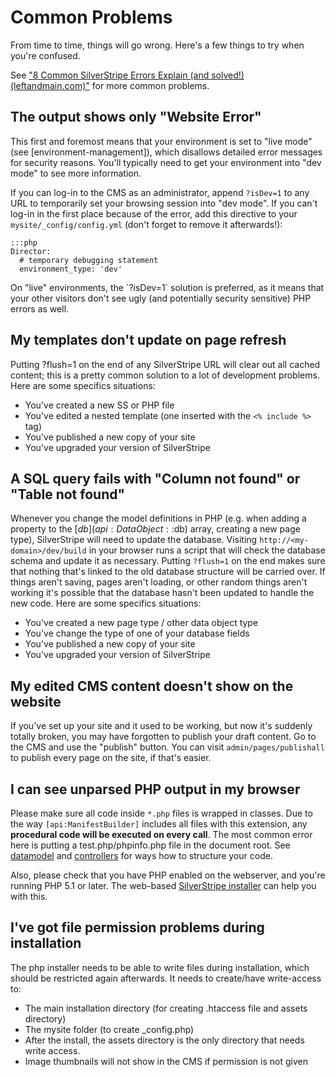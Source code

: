 # Common Problems

From time to time, things will go wrong.  Here's a few things to try when you're confused.

See ["8 Common SilverStripe Errors Explain (and solved!) (leftandmain.com)"](http://www.leftandmain.com/silverstripe-tips/2010/09/08/8-common-silverstripe-errors-explained-and-solved/)
for more common problems.

## The output shows only "Website Error"

This first and foremost means that your environment is set to "live mode" (see [environment-management]), which disallows
detailed error messages for security reasons. You'll typically need to get your environment into "dev mode" to see more
information.

If you can log-in to the CMS as an administrator, append `?isDev=1` to any URL to temporarily set your browsing session into
"dev mode". If you can't log-in in the first place because of the error, add this directive to your `mysite/_config/config.yml`
(don't forget to remove it afterwards!):

	:::php
	Director:
	  # temporary debugging statement
	  environment_type: 'dev'

<div class="warning" markdown='1'>
On "live" environments, the `?isDev=1` solution is preferred, as it means that your other visitors don't see ugly
(and potentially security sensitive) PHP errors as well.
</div>

## My templates don't update on page refresh

Putting ?flush=1 on the end of any SilverStripe URL will clear out all cached content; this is a pretty common solution
to a lot of development problems.  Here are some specifics situations:

*  You've created a new SS or PHP file
*  You've edited a nested template (one inserted with the `<% include %>` tag)
*  You've published a new copy of your site
*  You've upgraded your version of SilverStripe

## A SQL query fails with "Column not found" or "Table not found"

Whenever you change the model definitions in PHP (e.g. when adding a property to the [$db](api:DataObject::$db) array,
creating a new page type), SilverStripe will need to update the database. Visiting `http://<my-domain>/dev/build` in
your browser runs a script that will check the database schema and update it as necessary.  Putting `?flush=1` on the
end makes sure that nothing that's linked to the old database structure will be carried over.  If things aren't saving,
pages aren't loading, or other random things aren't working it's possible that the database hasn't been updated to
handle the new code.  Here are some specifics situations:

*  You've created a new page type / other data object type
*  You've change the type of one of your database fields
*  You've published a new copy of your site
*  You've upgraded your version of SilverStripe

## My edited CMS content doesn't show on the website

If you've set up your site and it used to be working, but now it's suddenly totally broken, you may have forgotten to
publish your draft content.  Go to the CMS and use the "publish" button.  You can visit `admin/pages/publishall` to publish
every page on the site, if that's easier.

## I can see unparsed PHP output in my browser

Please make sure all code inside `*.php` files is wrapped in classes. Due to the way `[api:ManifestBuilder]`
includes all files with this extension, any **procedural code will be executed on every call**. The most common error here
is putting a test.php/phpinfo.php file in the document root. See [datamodel](/topics/datamodel) and [controllers](/topics/controller)
for ways how to structure your code.

Also, please check that you have PHP enabled on the webserver, and you're running PHP 5.1 or later.
The web-based [SilverStripe installer](/installation) can help you with this.

## I've got file permission problems during installation

The php installer needs to be able to write files during installation, which should be restricted again afterwards. It
needs to create/have write-access to:

 * The main installation directory (for creating .htaccess file and assets directory)
 * The mysite folder (to create _config.php)
 * After the install, the assets directory is the only directory that needs write access.
 * Image thumbnails will not show in the CMS if permission is not given 
